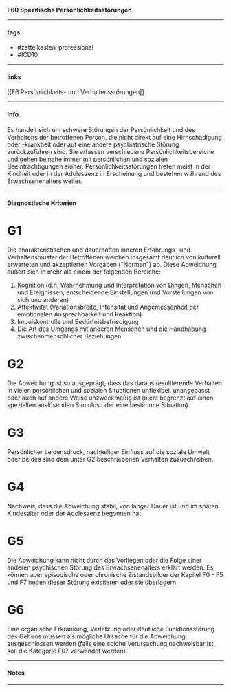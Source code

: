 __F60 Spezifische Persönlichkeitsstörungen__

___________________________________________
#### tags

- #zettelkasten_professional
- #ICD10 
___________________________________________
#### links

[[F6 Persönlichkeits- und Verhaltensstörungen]]

___________________________________________
#### Info
Es handelt sich um schwere Störungen der Persönlichkeit und des Verhaltens der betroffenen Person, die nicht direkt auf eine Hirnschädigung oder -krankheit oder auf eine andere psychiatrische Störung zurückzuführen sind. Sie erfassen verschiedene Persönlichkeitsbereiche und gehen beinahe immer mit persönlichen und sozialen Beeinträchtigungen einher. Persönlichkeitsstörungen treten meist in der Kindheit oder in der Adoleszenz in Erscheinung und bestehen während des Erwachsenenalters weiter.
___________________________________________
#### Diagnostische Kriterien

# G1
Die charakteristischen und dauerhaften inneren Erfahrungs- und Verhaltensmuster der Betroffenen weichen insgesamt deutlich von kulturell erwarteten und akzeptierten Vorgaben ("Normen") ab. Diese Abweichung äußert sich in mehr als einem der folgenden Bereiche:

1. Kognition (d.h. Wahrnehmung und Interpretation von Dingen, Menschen und Ereignissen; entscheidende Einstellungen und Vorstellungen von sich und anderen)
2. Affektivität (Variationsbreite, Intensität und Angemessenheit der emotionalen Ansprechbarkeit und Reaktion)
3. Impulskontrolle und Bedürfnisbefriedigung
4. Die Art des Umgangs mit anderen Menschen und die Handhabung zwischenmenschlicher Beziehungen 

# G2
Die Abweichung ist so ausgeprägt, dass das daraus resultierende Verhalten in vielen persönlichen und sozialen Situationen unflexibel, unangepasst oder auch auf andere Weise unzweckmäßig ist (nicht begrenzt auf einen speziellen auslösenden Stimulus oder eine bestimmte Situation).

# G3 
Persönlicher Leidensdruck, nachteiliger Einfluss auf die soziale Umwelt oder beides sind dem unter G2 beschriebenen Verhalten zuzuschreiben.

# G4 
Nachweis, dass die Abweichung stabil, von langer Dauer ist und im späten Kindesalter oder der Adoleszenz begonnen hat.

# G5 
Die Abweichung kann nicht durch das Vorliegen oder die Folge einer anderen psychischen Störung des Erwachsenenalters erklärt werden. Es können aber episodische oder chronische Zistandsbilder der Kapitel F0 - F5 und F7 neben dieser Störung existieren oder sie überlagern.

# G6 
Eine organische Erkrankung, Verletzung oder deutliche Funktionsstörung des Gehirns müssen als mögliche Ursache für die Abweichung ausgeschlossen werden (falls eine solche Verursachung nachweisbar ist, soll die Kategorie F07 verwendet werden).
___________________________________________
#### Notes

___________________________________________

